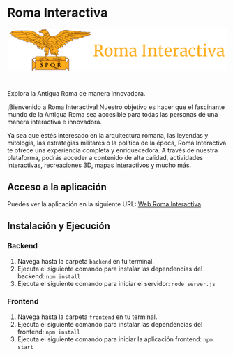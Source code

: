 # Roma Interactiva

<div align="center">
  <img src="frontend/src/media/roma-interactiva-logo.png" alt="Logo" />
</div>

#
Explora la Antigua Roma de manera innovadora.

¡Bienvenido a Roma Interactiva! Nuestro objetivo es hacer que el fascinante mundo de la Antigua Roma sea accesible para todas las personas de una manera interactiva e innovadora.

Ya sea que estés interesado en la arquitectura romana, las leyendas y mitología, las estrategias militares o la política de la época, Roma Interactiva te ofrece una experiencia completa y enriquecedora. A través de nuestra plataforma, podrás acceder a contenido de alta calidad, actividades interactivas, recreaciones 3D, mapas interactivos y mucho más.

## Acceso a la aplicación

Puedes ver la aplicación en la siguiente URL: [Web Roma Interactiva](https://roma-front-gxm7zdrgd-grupo-desarrollo-de-sofware.vercel.app/)

## Instalación y Ejecución

### Backend

1. Navega hasta la carpeta `backend` en tu terminal.
2. Ejecuta el siguiente comando para instalar las dependencias del backend:
   `npm install`
3. Ejecuta el siguiente comando para iniciar el servidor:
   `node server.js`

### Frontend

1. Navega hasta la carpeta `frontend` en tu terminal.
2. Ejecuta el siguiente comando para instalar las dependencias del frontend:
   `npm install`
3. Ejecuta el siguiente comando para iniciar la aplicación frontend:
   `npm start`
